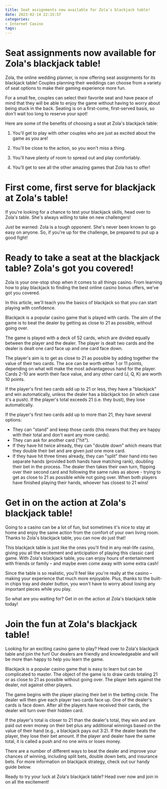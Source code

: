 ```yaml
---
title: Seat assignments now available for Zola's blackjack table!
date: 2023-02-14 22:15:57
categories:
- Internet Casino
tags:
---
```



#  Seat assignments now available for Zola's blackjack table!

Zola, the online wedding planner, is now offering seat assignments for its blackjack table! Couples planning their weddings can choose from a variety of seat options to make their gaming experience more fun.

For a small fee, couples can select their favorite seat and have peace of mind that they will be able to enjoy the game without having to worry about being stuck in the back. Seating is on a first-come, first-served basis, so don't wait too long to reserve your spot!

Here are some of the benefits of choosing a seat at Zola's blackjack table:

1. You'll get to play with other couples who are just as excited about the game as you are!

2. You'll be close to the action, so you won't miss a thing.

3. You'll have plenty of room to spread out and play comfortably.

4. You'll get to see all the other amazing games that Zola has to offer!

#  First come, first serve for blackjack at Zola's table!

If you're looking for a chance to test your blackjack skills, head over to Zola's table. She's always willing to take on new challengers!

Just be warned: Zola is a tough opponent. She's never been known to go easy on anyone. So, if you're up for the challenge, be prepared to put up a good fight!

#  Ready to take a seat at the blackjack table? Zola's got you covered!

Zola is your one-stop shop when it comes to all things casino. From learning how to play blackjack to finding the best online casino bonus offers, we've got you covered.

In this article, we'll teach you the basics of blackjack so that you can start playing with confidence.

Blackjack is a popular casino game that is played with cards. The aim of the game is to beat the dealer by getting as close to 21 as possible, without going over.

The game is played with a deck of 52 cards, which are divided equally between the player and the dealer. The player is dealt two cards and the dealer is dealt one card face up and one card face down.

The player's aim is to get as close to 21 as possible by adding together the value of their two cards. The ace can be worth either 1 or 11 points, depending on what will make the most advantageous hand for the player. Cards 2-10 are worth their face value, and any other card (J, Q, K) are worth 10 points.

If the player's first two cards add up to 21 or less, they have a "blackjack" and win automatically, unless the dealer has a blackjack too (in which case it's a push). If the player's total exceeds 21 (i.e. they bust), they lose automatically.

If the player's first two cards add up to more than 21, they have several options: 
- They can "stand" and keep those cards (this means that they are happy with their total and don't want any more cards). 
- They can ask for another card ("hit"). 
- If they have hit twice already, they can "double down" which means that they double their bet and are given just one more card. 
- If they have hit three times already, they can "split" their hand into two separate hands (provided both hands have matching rank), doubling their bet in the process. 
The dealer then takes their own turn, flipping over their second card and following the same rules as above - trying to get as close to 21 as possible while not going over. When both players have finished playing their hands, whoever has closest to 21 wins!

#  Get in on the action at Zola's blackjack table!

Going to a casino can be a lot of fun, but sometimes it's nice to stay at home and enjoy the same action from the comfort of your own living room. Thanks to Zola's blackjack table, you can now do just that!

This blackjack table is just like the ones you'll find in any real-life casino, giving you all the excitement and anticipation of playing this classic card game. With Zola's blackjack table, you can enjoy hours of entertainment with friends or family – and maybe even come away with some extra cash!

Since the table is so realistic, you'll feel like you're really at the casino – making your experience that much more enjoyable. Plus, thanks to the built-in chips tray and dealer button, you won't have to worry about losing any important pieces while you play.

So what are you waiting for? Get in on the action at Zola's blackjack table today!

#  Join the fun at Zola's blackjack table!

Looking for an exciting casino game to play? Head over to Zola's blackjack table and join the fun! Our dealers are friendly and knowledgeable and will be more than happy to help you learn the game.

Blackjack is a popular casino game that is easy to learn but can be complicated to master. The object of the game is to draw cards totaling 21 or as close to 21 as possible without going over. The player bets against the dealer, not against other players.

The game begins with the player placing their bet in the betting circle. The dealer will then give each player two cards face up. One of the dealer's cards is face down. After all the players have received their cards, the dealer will turn over their hidden card.

If the player's total is closer to 21 than the dealer's total, they win and are paid out even money on their bet plus any additional winnings based on the value of their hand (e.g., a blackjack pays out 3:2). If the dealer beats the player, they lose their bet amount. If the player and dealer have the same total, it is called a push and no one wins or loses money.

There are a number of different ways to beat the dealer and improve your chances of winning, including split bets, double down bets, and insurance bets. For more information on blackjack strategy, check out our handy guide below.

Ready to try your luck at Zola's blackjack table? Head over now and join in on all the excitement!